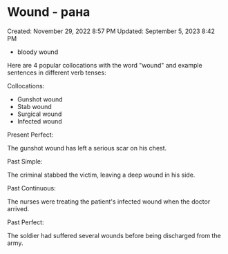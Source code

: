 # Wound - рана

Created: November 29, 2022 8:57 PM
Updated: September 5, 2023 8:42 PM

- bloody wound

Here are 4 popular collocations with the word "wound" and example sentences in different verb tenses:

Collocations:

- Gunshot wound
- Stab wound
- Surgical wound
- Infected wound

Present Perfect:

The gunshot wound has left a serious scar on his chest.

Past Simple:

The criminal stabbed the victim, leaving a deep wound in his side.

Past Continuous:

The nurses were treating the patient's infected wound when the doctor arrived.

Past Perfect:

The soldier had suffered several wounds before being discharged from the army.